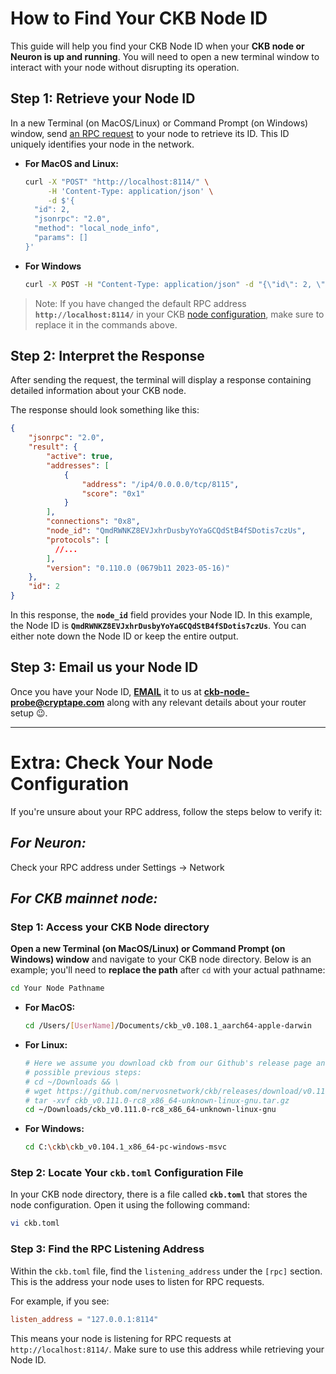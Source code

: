 # How to Find Your CKB Node ID

This guide will help you find your CKB Node ID when your **CKB node or Neuron is up and running**. You will need to open a new terminal window to interact with your node without disrupting its operation.

## Step 1: Retrieve your Node ID

In a new Terminal (on MacOS/Linux) or Command Prompt (on Windows) window, send [an RPC request](https://github.com/nervosnetwork/ckb/tree/develop/rpc#method-local_node_info) to your node to retrieve its ID. This ID uniquely identifies your node in the network.

- **For MacOS and Linux:**

    ```bash
    curl -X "POST" "http://localhost:8114/" \
         -H 'Content-Type: application/json' \
         -d $'{
      "id": 2,
      "jsonrpc": "2.0",
      "method": "local_node_info",
      "params": []
    }'
    ```

- **For Windows**

    ```cmd
    curl -X POST -H "Content-Type: application/json" -d "{\"id\": 2, \"jsonrpc\": \"2.0\", \"method\": \"local_node_info\", \"params\": []}" http://localhost:8114 | powershell -command "$json = $input | ConvertFrom-Json; $result = $json.result; $result | ConvertTo-Json; $result | ConvertTo-Json  | Set-Clipboard; $result"

    ```


> Note: If you have changed the default RPC address **`http://localhost:8114/`** in your CKB [node configuration](https://www.notion.so/How-to-Find-Your-CKB-Node-ID-5ce430154e184723928afd4e265f6a23?pvs=21), make sure to replace it in the commands above.
>

## ****Step 2: Interpret the Response****

After sending the request, the terminal will display a response containing detailed information about your CKB node.

The response should look something like this:

```json
{
    "jsonrpc": "2.0",
    "result": {
        "active": true,
        "addresses": [
            {
                "address": "/ip4/0.0.0.0/tcp/8115",
                "score": "0x1"
            }
        ],
        "connections": "0x8",
        "node_id": "QmdRWNKZ8EVJxhrDusbyYoYaGCQdStB4fSDotis7czUs",
        "protocols": [
          //...
        ],
        "version": "0.110.0 (0679b11 2023-05-16)"
    },
    "id": 2
}
```

In this response, the **`node_id`** field provides your Node ID. 
In this example, the Node ID is **`QmdRWNKZ8EVJxhrDusbyYoYaGCQdStB4fSDotis7czUs`**. 
You can either note down the Node ID or keep the entire output.

## Step 3: Email us your Node ID

Once you have your Node ID, **[EMAIL](mailto:ckb-node-probe@cryptape.com)** it to us at **ckb-node-probe@cryptape.com** along with any relevant details about your router setup 😉.

---

# **Extra: Check Your Node Configuration**

If you're unsure about your RPC address, follow the steps below to verify it:

## *For Neuron:*

Check your RPC address under Settings -> Network

## *For CKB mainnet node:*

### Step 1: Access your CKB Node directory

**Open a new Terminal (on MacOS/Linux) or Command Prompt (on Windows) window** and navigate to your CKB node directory. Below is an example; you'll need to **replace the path** after `cd` with your actual pathname:

```bash
cd Your Node Pathname
```

- **For MacOS:**
    
    ```bash
    cd /Users/[UserName]/Documents/ckb_v0.108.1_aarch64-apple-darwin
    ```
    
- **For Linux:**
    
    ```bash
    # Here we assume you download ckb from our Github's release page and untar-ed it directly
    # possible previous steps:
    # cd ~/Downloads && \
    # wget https://github.com/nervosnetwork/ckb/releases/download/v0.111.0-rc8/ckb_v0.111.0-rc8_x86_64-unknown-linux-gnu.tar.gz && \
    # tar -xvf ckb_v0.111.0-rc8_x86_64-unknown-linux-gnu.tar.gz
    cd ~/Downloads/ckb_v0.111.0-rc8_x86_64-unknown-linux-gnu
    ```
    
- **For Windows:**
    
    ```bash
    cd C:\ckb\ckb_v0.104.1_x86_64-pc-windows-msvc
    ```
    

### Step 2: **Locate Your `ckb.toml` Configuration File**

In your CKB node directory, there is a file called **`ckb.toml`** that stores the node configuration. Open it using the following command:

```bash
vi ckb.toml
```

### Step 3: Find the RPC Listening Address

Within the `ckb.toml` file, find the `listening_address` under the `[rpc]` section. This is the address your node uses to listen for RPC requests.

For example, if you see:

```toml
listen_address = "127.0.0.1:8114"
```

This means your node is listening for RPC requests at `http://localhost:8114/`. Make sure to use this address while retrieving your Node ID.
